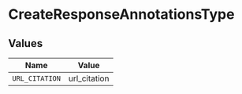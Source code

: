 # CreateResponseAnnotationsType


## Values

| Name           | Value          |
| -------------- | -------------- |
| `URL_CITATION` | url_citation   |